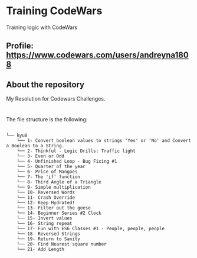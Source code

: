 # Training CodeWars

Training logic with CodeWars

## Profile: https://www.codewars.com/users/andreyna1808

## About the repository

My Resolution for Codewars Challenges.

# 

The file structure is the following:

```

└── kyu8
    └── 1- Convert boolean values to strings 'Yes' or 'No' and Convert a Boolean to a String.
    └── 2- Thinkful - Logic Drills: Traffic light
    └── 3- Even or Odd
    └── 4- Unfinished Loop - Bug Fixing #1
    └── 5- Quarter of the year
    └── 6- Price of Mangoes
    └── 7- The 'if' function
    └── 8- Third Angle of a Triangle
    └── 9- Simple multiplication
    └── 10- Reversed Words
    └── 11- Crash Override
    └── 12- Keep Hydrated!
    └── 13- Filter out the geese
    └── 14- Beginner Series #2 Clock
    └── 15- Invert values
    └── 16- String repeat
    └── 17- Fun with ES6 Classes #1 - People, people, people
    └── 18- Reversed Strings
    └── 19- Return to Sanity
    └── 20- Find Nearest square number
    └── 21- Add Length
```